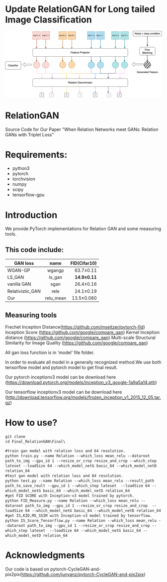 #  Update RelationGAN for Long tailed Image Classification
![image](https://github.com/JosephineRabbit/Relation-GAN/blob/master/relationgan%2B%2B.png)


# RelationGAN
Source Code for Our Paper "When Relation Networks meet GANs: Relation GANs with Triplet Loss"

# Requirements:
* python3
* pytorch
* torchvision
* numpy
* scipy
* tensorflow-gpu

# Introduction
We provide PyTorch implementations for Relation GAN and some measuring tools.

## This code include:

| GAN loss        | name           | FID(Cifar10) |
| ------------- |:-------------:| -----:|
| WGAN-GP      | wgangp | 63.7±0.11 |
| LS_GAN      | ls_gan      | __14.9±0.11__|
| vanilla GAN | sgan      |   26.4±0.16 |
| Relativistic_GAN | rele      |   24.1±0.19 |
| Our | relu_mean     |    13.5±0.080 |


## Measuring tools
Frechet Inception Distance(https://github.com/mseitzer/pytorch-fid)
Inception Score (https://github.com/google/compare_gan)
Kernel Inception distance (https://github.com/google/compare_gan)
Multi-scale Structural Similarity for Image Quality (https://github.com/google/compare_gan)

All gan loss function is in 'model' file folder.

In order to evaluate all model in a generally recognized method.We use both tensorflow model and pytorch model to get final result. 

Our pytorch inceptionv3 model can be download here (https://download.pytorch.org/models/inception_v3_google-1a9a5a14.pth)

Our tensorflow inceptionv3 model can be download here (http://download.tensorflow.org/models/frozen_inception_v1_2015_12_05.tar.gz)

# How to use? 
```
git clone 
cd Final_RelationGAN\Final\
```
```
#train gan model with relation loss and 64 resolution.
python train.py --name Relation --which_loss mean_relu --dataroot path_to_img --gpu_id 1 --resize_or_crop resize_and_crop --which_step lateset --loadSize 64 --which_model_netG basic_64 --which_model_netD relation_64 
#test gan model with relation loss and 64 resolution.
python test.py --name Relation --which_loss mean_relu --result_path path_to_save_reult --gpu_id 1 --which_step lateset  --loadSize 64 --which_model_netG basic_64 --which_model_netD relation_64
#get FID SCORE with Inception-v3 model trained by pytorch.
python FID_Measure.py --name Relation --which_loss mean_relu --dataroot path_to_img --gpu_id 1 --resize_or_crop resize_and_crop  --loadSize 64 --which_model_netG basic_64 --which_model_netD relation_64
#get IS,KID,MS_SSIM with Inception-v3 model trained by tensorflow.
python IS_Score_Tensorflow.py --name Relation --which_loss mean_relu --dataroot path_to_img --gpu_id 1 --resize_or_crop resize_and_crop --which_step lateset  --loadSize 64 --which_model_netG basic_64 --which_model_netD relation_64
```
# Acknowledgments
Our code is based on pytorch-CycleGAN-and-pix2pix(https://github.com/junyanz/pytorch-CycleGAN-and-pix2pix)




